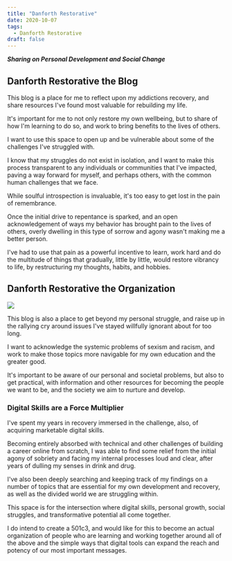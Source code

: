 ```yaml
---
title: "Danforth Restorative"
date: 2020-10-07
tags:
  - Danforth Restorative
draft: false
---
```


**_Sharing on Personal Development and Social Change_**

## Danforth Restorative the Blog

This blog is a place for me to reflect upon my addictions recovery, and share resources I've found most valuable for rebuilding my life. 

It's important for me to not only restore my own wellbeing, but to share of how I'm learning to do so, and work to bring benefits to the lives of others.

I want to use this space to open up and be vulnerable about some of the challenges I've struggled with. 

I know that my struggles do not exist in isolation, and I want to make this process transparent to any individuals or communities that I've impacted, paving a way forward for myself, and perhaps others, with the common human challenges that we face.

While soulful introspection is invaluable, it's too easy to get lost in the pain of remembrance. 

Once the initial drive to repentance is sparked, and an open acknowledgement of ways my behavior has brought pain to the lives of others, overly dwelling in this type of sorrow and agony wasn't making me a better person. 

I've had to use that pain as a powerful incentive to learn, work hard and do the multitude of things that gradually, little by little, would restore vibrancy to life, by restructuring my thoughts, habits, and hobbies.

## Danforth Restorative the Organization

![](/images/Danforth-Restorative.png)

This blog is also a place to get beyond my personal struggle, and raise up in the rallying cry around issues I've stayed willfully ignorant about for too long. 

I want to acknowledge the systemic problems of sexism and racism, and work to make those topics more navigable for my own education and the greater good.

It's important to be aware of our personal and societal problems, but also to get practical, with information and other resources for becoming the people we want to be, and the society we aim to nurture and develop.

### Digital Skills are a Force Multiplier

I've spent my years in recovery immersed in the challenge, also, of acquiring marketable digital skills. 

Becoming entirely absorbed with technical and other challenges of building a career online from scratch, I was able to find some relief from the initial agony of sobriety and facing my internal processes loud and clear, after years of dulling my senses in drink and drug.

I've also been deeply searching and keeping track of my findings on a number of topics that are essential for my own development and recovery, as well as the divided world we are struggling within.

This space is for the intersection where digital skills, personal growth, social struggles, and transformative potential all come together.

I do intend to create a 501c3, and would like for this to become an actual organization of people who are learning and working together around all of the above and the simple ways that digital tools can expand the reach and potency of our most important messages.